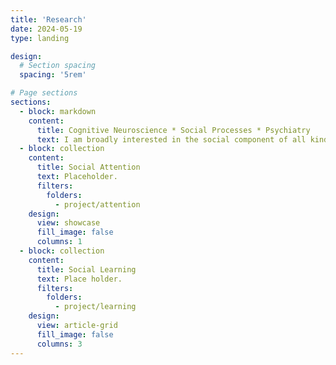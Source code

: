 ```yaml
---
title: 'Research'
date: 2024-05-19
type: landing

design:
  # Section spacing
  spacing: '5rem'

# Page sections
sections:
  - block: markdown
    content:
      title: Cognitive Neuroscience * Social Processes * Psychiatry
      text: I am broadly interested in the social component of all kinds of human cognitions, such as attention, perception, learning, and decision-making. The social component can be a socially meaningful sensory stimuli, a learning task that involves the knowledge about or from another person, or a decision that is made during the interaction with others. A lot of these processes are affected in psychiatric conditions at various degrees and in various ways. Part of my research is to develop novel paradigms and computational models to characterize the challenges of social functioning in clinical populations. Most of my work so far has been focused on autism.  
  - block: collection
    content:
      title: Social Attention
      text: Placeholder.
      filters:
        folders:
          - project/attention
    design:
      view: showcase
      fill_image: false
      columns: 1
  - block: collection
    content:
      title: Social Learning
      text: Place holder.
      filters:
        folders:
          - project/learning
    design:
      view: article-grid
      fill_image: false
      columns: 3
---
```

